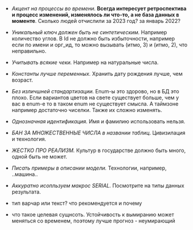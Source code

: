 - *Акцент на процессы во времени.* **Всегда интересует ретроспектива и процесс изменений, изменялось ли что-то, а не база данных в моменте**. Сколько людей отчислили за 2023 год? за январь 2022?

- *Уникальный ключ должен быть не синтетическим.* Например количество углов. В Id не должно быть избыточности, например если по имени и орг_ид, то можно вызывать (итмо, 3) и (итмо, 2), что неправильно.

- *Учитывать всякие чеки.* Например на натуральные числа.

- *Константы лучше переменных.* Хранить дату рождения лучше, чем возраст.

- *Без изличшней стандартизации.* Enum-ы это здорово, но в БД это плохо. Если вариантов цветов на свете существует больше, чем у вас в enum-е то в таком enum не существует смысла. А таймзоне например достаточно чиселки. Также их сложно изменять. 

- *Однозначная идентификация.* Имя и фамилию использовать нельзя.

- *БАН ЗА МНОЖЕСТВЕННЫЕ ЧИСЛА в названии таблиц*. Цивизилация и технология. 

- *ЖЕСТКО ПРО РЕАЛИЗМ.* Культур в государстве должно быть много, одной быть не может.

- *Писать примеры в описании модели.* Технологии, например, ..машина.. 

- *Аккуратно исопльзуем макрос SERIAL.* Посмотрите на типы данных результата. 

- тип варчар или текст? что рекомендуется и почему

- что такое целевая сущнсоть. Устойчивость к вымиранию может меняться со временем, поэтому лучше прогноз - неумирающий
